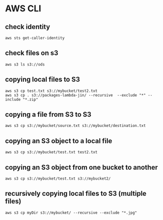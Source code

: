 # AWS CLI

## check identity 
```
aws sts get-caller-identity
```
## check files on s3
```
aws s3 ls s3://ods
```
## copying local files to S3
```
aws s3 cp test.txt s3://mybucket/test2.txt
aws s3 cp . s3://packages-lambda-jin/ --recursive  --exclude "*" --include "*.zip"
```
## copying a file from S3 to S3
```
aws s3 cp s3://mybucket/source.txt s3://mybucket/destination.txt
```
## copying an S3 object to a local file
```
aws s3 cp s3://mybucket/test.txt test2.txt
```

## copying an S3 object from one bucket to another
```
aws s3 cp s3://mybucket/test.txt s3://mybucket2/
```
## recursively copying local files to S3 (multiple files)
```
aws s3 cp myDir s3://mybucket/ --recursive --exclude "*.jpg"
```



